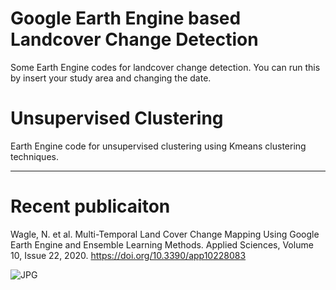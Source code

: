 # Google Earth Engine based Landcover Change Detection

Some Earth Engine codes for landcover change detection. You can run this by insert your study area and changing the date.

# Unsupervised Clustering

Earth Engine code for unsupervised clustering using Kmeans clustering techniques.

___
# Recent publicaiton

Wagle, N. et al. Multi-Temporal Land Cover Change Mapping Using Google Earth Engine and Ensemble Learning Methods. Applied Sciences, Volume 10, Issue 22, 2020. https://doi.org/10.3390/app10228083 </br>

<img align="left" alt="JPG" src="https://www.mdpi.com/applsci/applsci-10-08083/article_deploy/html/images/applsci-10-08083-ag.png" />


